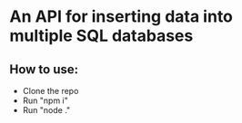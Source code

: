# An API for inserting data into multiple SQL databases

## How to use:
- Clone the repo
- Run "npm i"
- Run "node ."